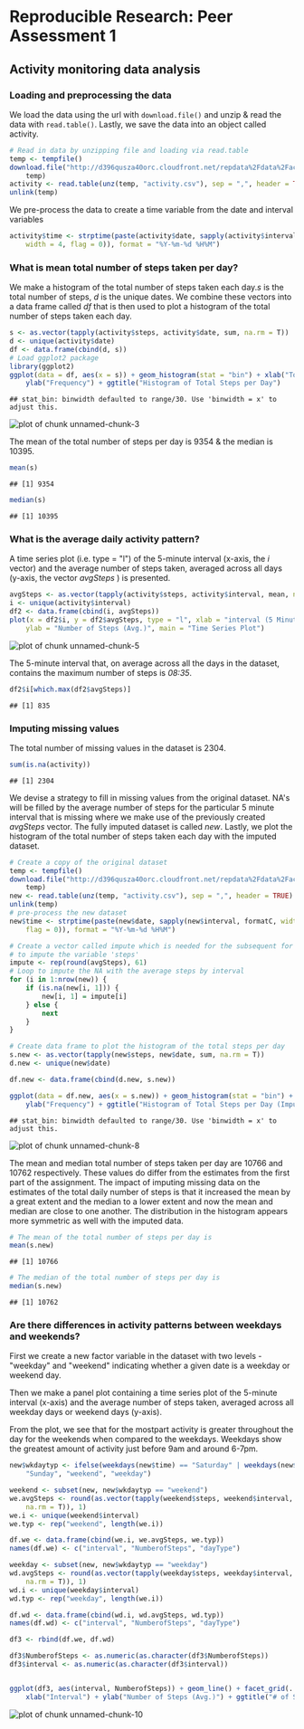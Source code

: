 Reproducible Research: Peer Assessment 1
========================================================
Activity monitoring data analysis
--------------------------------------------------------

### Loading and preprocessing the data

We load the data using the url with `download.file()` and unzip & read the data with `read.table()`. Lastly, we save the data into an object called activity.


```r
# Read in data by unzipping file and loading via read.table
temp <- tempfile()
download.file("http://d396qusza40orc.cloudfront.net/repdata%2Fdata%2Factivity.zip", 
    temp)
activity <- read.table(unz(temp, "activity.csv"), sep = ",", header = TRUE)
unlink(temp)
```


We pre-process the data to create a time variable from the date and interval variables


```r
activity$time <- strptime(paste(activity$date, sapply(activity$interval, formatC, 
    width = 4, flag = 0)), format = "%Y-%m-%d %H%M")
```


### What is mean total number of steps taken per day?

We make a histogram of the total number of steps taken each day._s_ is the total number of steps, _d_ is the unique dates. We combine these vectors into a data frame called _df_ that is then used to plot a histogram of the total number of steps taken each day.

```r
s <- as.vector(tapply(activity$steps, activity$date, sum, na.rm = T))
d <- unique(activity$date)
df <- data.frame(cbind(d, s))
# Load ggplot2 package
library(ggplot2)
ggplot(data = df, aes(x = s)) + geom_histogram(stat = "bin") + xlab("Total Steps per Day") + 
    ylab("Frequency") + ggtitle("Histogram of Total Steps per Day")
```

```
## stat_bin: binwidth defaulted to range/30. Use 'binwidth = x' to adjust this.
```

![plot of chunk unnamed-chunk-3](figure/unnamed-chunk-3.png) 


The mean of the total number of steps per day is 9354 & the median is 10395.


```r
mean(s)
```

```
## [1] 9354
```

```r
median(s)
```

```
## [1] 10395
```


### What is the average daily activity pattern?
A time series plot (i.e. type = "l") of the 5-minute interval (x-axis, the _i_ vector) and the average number of steps taken, averaged across all days (y-axis, the vector _avgSteps_ ) is presented.


```r
avgSteps <- as.vector(tapply(activity$steps, activity$interval, mean, na.rm = T))
i <- unique(activity$interval)
df2 <- data.frame(cbind(i, avgSteps))
plot(x = df2$i, y = df2$avgSteps, type = "l", xlab = "interval (5 Minute)", 
    ylab = "Number of Steps (Avg.)", main = "Time Series Plot")
```

![plot of chunk unnamed-chunk-5](figure/unnamed-chunk-5.png) 


The 5-minute interval that, on average across all the days in the dataset, contains the maximum number of steps is _08:35_.


```r
df2$i[which.max(df2$avgSteps)]
```

```
## [1] 835
```


### Imputing missing values

The total number of missing values in the dataset is 2304.

```r
sum(is.na(activity))
```

```
## [1] 2304
```


We devise a strategy to fill in missing values from the original dataset. NA's will be filled by the average number of steps for the particular 5 minute interval that is missing where we make use of the previously created _avgSteps_ vector. The fully imputed dataset is called _new_. Lastly, we plot the histogram of the total number of steps taken each day with
the imputed dataset.


```r
# Create a copy of the original dataset
temp <- tempfile()
download.file("http://d396qusza40orc.cloudfront.net/repdata%2Fdata%2Factivity.zip", 
    temp)
new <- read.table(unz(temp, "activity.csv"), sep = ",", header = TRUE)
unlink(temp)
# pre-process the new dataset
new$time <- strptime(paste(new$date, sapply(new$interval, formatC, width = 4, 
    flag = 0)), format = "%Y-%m-%d %H%M")

# Create a vector called impute which is needed for the subsequent for loop
# to impute the variable 'steps'
impute <- rep(round(avgSteps), 61)
# Loop to impute the NA with the average steps by interval
for (i in 1:nrow(new)) {
    if (is.na(new[i, 1])) {
        new[i, 1] = impute[i]
    } else {
        next
    }
}

# Create data frame to plot the histogram of the total steps per day
s.new <- as.vector(tapply(new$steps, new$date, sum, na.rm = T))
d.new <- unique(new$date)

df.new <- data.frame(cbind(d.new, s.new))

ggplot(data = df.new, aes(x = s.new)) + geom_histogram(stat = "bin") + xlab("Total Steps per Day") + 
    ylab("Frequency") + ggtitle("Histogram of Total Steps per Day (Imputed)")
```

```
## stat_bin: binwidth defaulted to range/30. Use 'binwidth = x' to adjust this.
```

![plot of chunk unnamed-chunk-8](figure/unnamed-chunk-8.png) 


The mean and median total number of steps taken per day are 10766 and 10762 respectively. These values do differ from the estimates from the first part of the assignment. The impact of imputing missing data on the estimates of the total daily number of steps is that it increased the mean by a great extent and the median to a lower extent and now the mean and median are close to one another. The distribution in the histogram appears more symmetric as well with the imputed data.


```r
# The mean of the total number of steps per day is
mean(s.new)
```

```
## [1] 10766
```

```r
# The median of the total number of steps per day is
median(s.new)
```

```
## [1] 10762
```


### Are there differences in activity patterns between weekdays and weekends?

First we create a new factor variable in the dataset with two levels - "weekday" and "weekend" indicating whether a given date is a weekday or weekend day.

Then we make a panel plot containing a time series plot of the 5-minute interval (x-axis) and the average number of steps taken, averaged across all weekday days or weekend days (y-axis).

From the plot, we see that for the mostpart activity is greater throughout the day for the weekends when compared to the weekdays. Weekdays show the greatest amount of activity just before 9am and around 6-7pm.


```r
new$wkdaytyp <- ifelse(weekdays(new$time) == "Saturday" | weekdays(new$time) == 
    "Sunday", "weekend", "weekday")

weekend <- subset(new, new$wkdaytyp == "weekend")
we.avgSteps <- round(as.vector(tapply(weekend$steps, weekend$interval, mean, 
    na.rm = T)), 1)
we.i <- unique(weekend$interval)
we.typ <- rep("weekend", length(we.i))

df.we <- data.frame(cbind(we.i, we.avgSteps, we.typ))
names(df.we) <- c("interval", "NumberofSteps", "dayType")

weekday <- subset(new, new$wkdaytyp == "weekday")
wd.avgSteps <- round(as.vector(tapply(weekday$steps, weekday$interval, mean, 
    na.rm = T)), 1)
wd.i <- unique(weekday$interval)
wd.typ <- rep("weekday", length(we.i))

df.wd <- data.frame(cbind(wd.i, wd.avgSteps, wd.typ))
names(df.wd) <- c("interval", "NumberofSteps", "dayType")

df3 <- rbind(df.we, df.wd)

df3$NumberofSteps <- as.numeric(as.character(df3$NumberofSteps))
df3$interval <- as.numeric(as.character(df3$interval))


ggplot(df3, aes(interval, NumberofSteps)) + geom_line() + facet_grid(. ~ dayType) + 
    xlab("Interval") + ylab("Number of Steps (Avg.)") + ggtitle("# of Steps (Avg.) vs. interval for Weekdays/Weekends")
```

![plot of chunk unnamed-chunk-10](figure/unnamed-chunk-10.png) 


